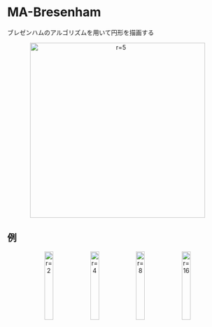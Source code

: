 # MA-Bresenham
ブレゼンハムのアルゴリズムを用いて円形を描画する

<p align="center">
  <img src="https://user-images.githubusercontent.com/38586357/103259006-e6deee80-49da-11eb-9c18-acd94b3cc5e4.png" alt="r=5" width="400px">
</p>


## 例

<p align="center">
  <img src="https://user-images.githubusercontent.com/38586357/103259294-1b9f7580-49dc-11eb-8568-a11ecc587f90.png" alt="r=2" width="20%">
  <img src="https://user-images.githubusercontent.com/38586357/103259316-2e19af00-49dc-11eb-9421-d3747d2b1a50.png" alt="r=4" width="20%">
  <img src="https://user-images.githubusercontent.com/38586357/103259151-81d7c880-49db-11eb-994f-f6064ac08125.png" alt="r=8" width="20%">
  <img src="https://user-images.githubusercontent.com/38586357/103259174-a2078780-49db-11eb-9a26-92daa42c0d6d.png" alt="r=16" width="20%">
</p>